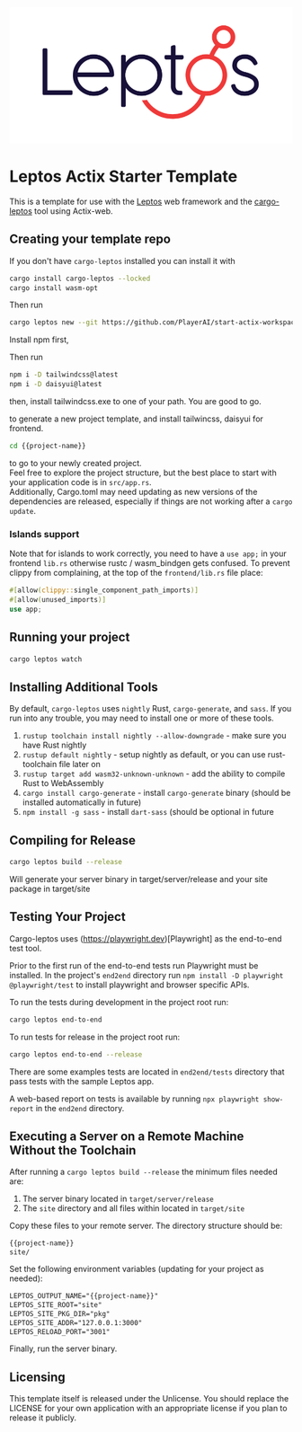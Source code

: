 <picture>
    <source srcset="https://raw.githubusercontent.com/leptos-rs/leptos/main/docs/logos/Leptos_logo_Solid_White.svg" media="(prefers-color-scheme: dark)">
    <img src="https://raw.githubusercontent.com/leptos-rs/leptos/main/docs/logos/Leptos_logo_RGB.svg" alt="Leptos Logo">
</picture>

# Leptos Actix Starter Template

This is a template for use with the [Leptos](https://github.com/leptos-rs/leptos) web framework and the [cargo-leptos](https://github.com/leptos-rs/cargo-leptos) tool using Actix-web.

## Creating your template repo

If you don't have `cargo-leptos` installed you can install it with

```bash
cargo install cargo-leptos --locked
cargo install wasm-opt
```

Then run
```bash
cargo leptos new --git https://github.com/PlayerAI/start-actix-workspace/
```
Install npm first, 

Then run
```bash
npm i -D tailwindcss@latest
npm i -D daisyui@latest

```

then, install tailwindcss.exe to one of your path. You are good to go.

to generate a new project template, and install tailwincss, daisyui for frontend.

```bash
cd {{project-name}}
```

to go to your newly created project.  
Feel free to explore the project structure, but the best place to start with your application code is in `src/app.rs`.  
Additionally, Cargo.toml may need updating as new versions of the dependencies are released, especially if things are not working after a `cargo update`.

### Islands support

Note that for islands to work correctly, you need to have a `use app;` in your frontend `lib.rs` otherwise rustc / wasm_bindgen gets confused.
To prevent clippy from complaining, at the top of the `frontend/lib.rs` file place:
```rust
#[allow(clippy::single_component_path_imports)]
#[allow(unused_imports)]
use app;
```

## Running your project

```bash
cargo leptos watch
```

## Installing Additional Tools

By default, `cargo-leptos` uses `nightly` Rust, `cargo-generate`, and `sass`. If you run into any trouble, you may need to install one or more of these tools.

1. `rustup toolchain install nightly --allow-downgrade` - make sure you have Rust nightly
2. `rustup default nightly` - setup nightly as default, or you can use rust-toolchain file later on
3. `rustup target add wasm32-unknown-unknown` - add the ability to compile Rust to WebAssembly
4. `cargo install cargo-generate` - install `cargo-generate` binary (should be installed automatically in future)
5. `npm install -g sass` - install `dart-sass` (should be optional in future

## Compiling for Release
```bash
cargo leptos build --release
```

Will generate your server binary in target/server/release and your site package in target/site

## Testing Your Project

Cargo-leptos uses (https://playwright.dev)[Playwright] as the end-to-end test tool. 

Prior to the first run of the end-to-end tests run Playwright must be installed. 
In the project's `end2end` directory run `npm install -D playwright @playwright/test` to install playwright and browser specific APIs.

To run the tests during development in the project root run:
```bash
cargo leptos end-to-end
```

To run tests for release in the project root run:
```bash
cargo leptos end-to-end --release
```
There are some examples tests are located in `end2end/tests` directory that pass tests with the sample Leptos app.

A web-based report on tests is available by running `npx playwright show-report` in the `end2end` directory.


## Executing a Server on a Remote Machine Without the Toolchain
After running a `cargo leptos build --release` the minimum files needed are:

1. The server binary located in `target/server/release`
2. The `site` directory and all files within located in `target/site`

Copy these files to your remote server. The directory structure should be:
```text
{{project-name}}
site/
```
Set the following environment variables (updating for your project as needed):
```text
LEPTOS_OUTPUT_NAME="{{project-name}}"
LEPTOS_SITE_ROOT="site"
LEPTOS_SITE_PKG_DIR="pkg"
LEPTOS_SITE_ADDR="127.0.0.1:3000"
LEPTOS_RELOAD_PORT="3001"
```
Finally, run the server binary.

## Licensing

This template itself is released under the Unlicense. You should replace the LICENSE for your own application with an appropriate license if you plan to release it publicly.
